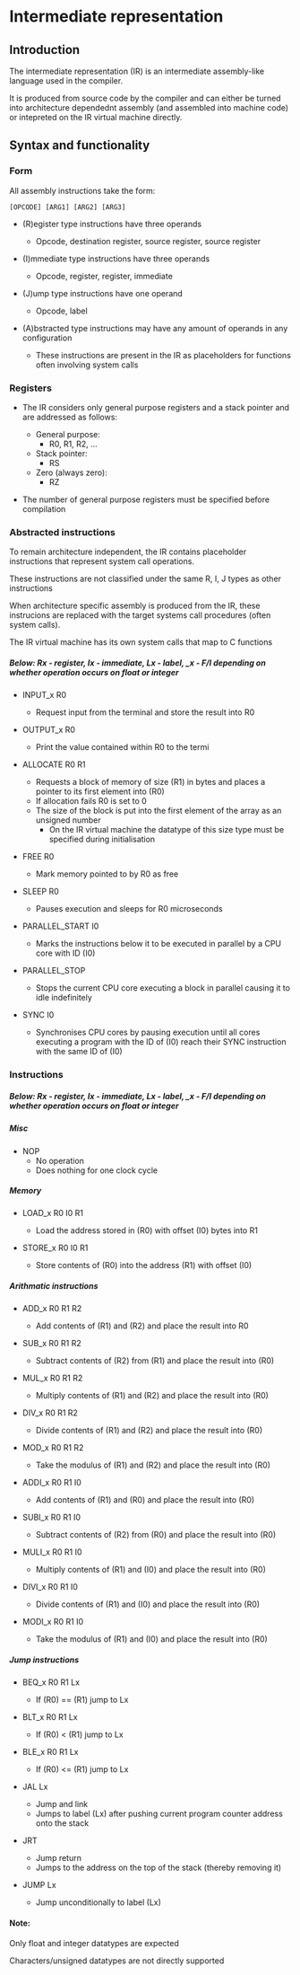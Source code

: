 
# Intermediate representation


## Introduction

The intermediate representation (IR) is an intermediate assembly-like language used in the compiler.


It is produced from source code by the compiler and can either be turned into architecture dependednt assembly (and assembled into machine code) or intepreted on the IR virtual machine directly.




## Syntax and functionality


### Form
All assembly instructions take the form:

    [OPCODE] [ARG1] [ARG2] [ARG3]

- (R)egister type instructions have three operands
    - Opcode, destination register, source register, source register

- (I)mmediate type instructions have three operands
    - Opcode, register, register, immediate

- (J)ump type instructions have one operand
    - Opcode, label

- (A)bstracted type instructions may have any amount of operands in any configuration
    - These instructions are present in the IR as placeholders for functions often involving system calls


### Registers

- The IR considers only general purpose registers and a stack pointer and are addressed as follows:
    - General purpose: 
        - R0, R1, R2, ...
    - Stack pointer:
        - RS
    - Zero (always zero):
        - RZ

- The number of general purpose registers must be specified before compilation



### Abstracted instructions

To remain architecture independent, the IR contains placeholder instructions that represent system call operations.

These instructions are not classified under the same R, I, J types as other instructions

When architecture specific assembly is produced from the IR, these instrucions are replaced with the target systems call procedures (often system calls).

The IR virtual machine has its own system calls that map to C functions


##### Below: Rx - register, Ix - immediate, Lx - label, _x - F/I depending on whether operation occurs on float or integer

- INPUT_x R0

    - Request input from the terminal and store the result into R0


- OUTPUT_x R0

    - Print the value contained within R0 to the termi

- ALLOCATE R0 R1

    - Requests a block of memory of size (R1) in bytes and places a pointer to its first element into (R0)
    - If allocation fails R0 is set to 0
    - The size of the block is put into the first element of the array as an unsigned number
        - On the IR virtual machine the datatype of this size type must be specified during initialisation

- FREE R0

    - Mark memory pointed to by R0 as free

- SLEEP R0

    - Pauses execution and sleeps for R0 microseconds



- PARALLEL_START I0

    - Marks the instructions below it to be executed in parallel by a CPU core with ID (I0)

- PARALLEL_STOP

    - Stops the current CPU core executing a block in parallel causing it to idle indefinitely

- SYNC I0

    - Synchronises CPU cores by pausing execution until all cores executing a program with the ID of (I0) reach their SYNC instruction with the same ID of (I0)





### Instructions


##### Below: Rx - register, Ix - immediate, Lx - label, _x - F/I depending on whether operation occurs on float or integer



##### Misc

- NOP
    - No operation
    - Does nothing for one clock cycle


##### Memory

- LOAD_x R0 I0 R1
    - Load the address stored in (R0) with offset (I0) bytes into R1

- STORE_x R0 I0 R1
    - Store contents of (R0) into the address (R1) with offset (I0)

##### Arithmatic instructions

- ADD_x R0 R1 R2
    - Add contents of (R1) and (R2) and place the result into R0 

- SUB_x R0 R1 R2
    - Subtract contents of (R2) from (R1) and place the result into (R0)

- MUL_x R0 R1 R2
    - Multiply contents of (R1) and (R2) and place the result into (R0)

- DIV_x R0 R1 R2
    - Divide contents of (R1) and (R2) and place the result into (R0)

- MOD_x R0 R1 R2
    - Take the modulus of (R1) and (R2) and place the result into (R0)


- ADDI_x R0 R1 I0 
    - Add contents of (R1) and (R0) and place the result into (R0)

- SUBI_x R0 R1 I0
    - Subtract contents of (R2) from (R0) and place the result into (R0)

- MULI_x R0 R1 I0
    - Multiply contents of (R1) and (I0) and place the result into (R0)

- DIVI_x R0 R1 I0
    - Divide contents of (R1) and (I0) and place the result into (R0)

- MODI_x R0 R1 I0
    - Take the modulus of (R1) and (I0) and place the result into (R0)


##### Jump instructions

- BEQ_x R0 R1 Lx
    - If (R0) == (R1) jump to Lx

- BLT_x R0 R1 Lx
    - If (R0) < (R1) jump to Lx

- BLE_x R0 R1 Lx
    - If (R0) <= (R1) jump to Lx


- JAL Lx
    - Jump and link
    - Jumps to label (Lx) after pushing current program counter address onto the stack

- JRT
    - Jump return
    - Jumps to the address on the top of the stack (thereby removing it)

- JUMP Lx
    - Jump unconditionally to label (Lx)




#### Note:

Only float and integer datatypes are expected

Characters/unsigned datatypes are not directly supported


